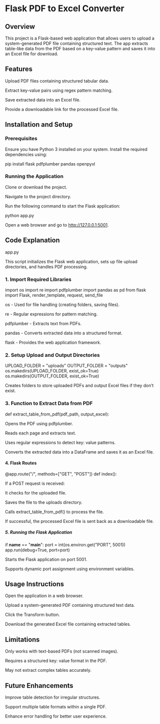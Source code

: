 <h1>Flask PDF to Excel Converter</h1>

<h2>Overview</h2>

This project is a Flask-based web application that allows users to upload a system-generated PDF file containing structured text. The app extracts table-like data from the PDF based on a key-value pattern and saves it into an Excel file for download.

<h2>Features</h2>

Upload PDF files containing structured tabular data.

Extract key-value pairs using regex pattern matching.

Save extracted data into an Excel file.

Provide a downloadable link for the processed Excel file.

<h2>Installation and Setup</h2>

<h3>Prerequisites</h3>

Ensure you have Python 3 installed on your system. Install the required dependencies using:

pip install flask pdfplumber pandas openpyxl

<h3>Running the Application</h3>

Clone or download the project.

Navigate to the project directory.

Run the following command to start the Flask application:

python app.py

Open a web browser and go to http://127.0.0.1:5001.

<h2>Code Explanation</h2>

app.py

This script initializes the Flask web application, sets up file upload directories, and handles PDF processing.

<h3>1. Import Required Libraries</h3>

import os
import re
import pdfplumber
import pandas as pd
from flask import Flask, render_template, request, send_file

os - Used for file handling (creating folders, saving files).

re - Regular expressions for pattern matching.

pdfplumber - Extracts text from PDFs.

pandas - Converts extracted data into a structured format.

flask - Provides the web application framework.

<h3>2. Setup Upload and Output Directories</h3>

UPLOAD_FOLDER = "uploads"
OUTPUT_FOLDER = "outputs"
os.makedirs(UPLOAD_FOLDER, exist_ok=True)
os.makedirs(OUTPUT_FOLDER, exist_ok=True)

Creates folders to store uploaded PDFs and output Excel files if they don’t exist.

<h3>3. Function to Extract Data from PDF</h3>

def extract_table_from_pdf(pdf_path, output_excel):

Opens the PDF using pdfplumber.

Reads each page and extracts text.

Uses regular expressions to detect key: value patterns.

Converts the extracted data into a DataFrame and saves it as an Excel file.

<h4>4. Flask Routes</h4>

@app.route("/", methods=["GET", "POST"])
def index():

If a POST request is received:

It checks for the uploaded file.

Saves the file to the uploads directory.

Calls extract_table_from_pdf() to process the file.

If successful, the processed Excel file is sent back as a downloadable file.

<h5>5. Running the Flask Application</h5>

if __name__ == "__main__":
    port = int(os.environ.get("PORT", 5001))
    app.run(debug=True, port=port)

Starts the Flask application on port 5001.

Supports dynamic port assignment using environment variables.

<h2>Usage Instructions</h2>

Open the application in a web browser.

Upload a system-generated PDF containing structured text data.

Click the Transform button.

Download the generated Excel file containing extracted tables.

<h2>Limitations</h2>

Only works with text-based PDFs (not scanned images).

Requires a structured key: value format in the PDF.

May not extract complex tables accurately.

<h2>Future Enhancements</h2>

Improve table detection for irregular structures.

Support multiple table formats within a single PDF.

Enhance error handling for better user experience.


